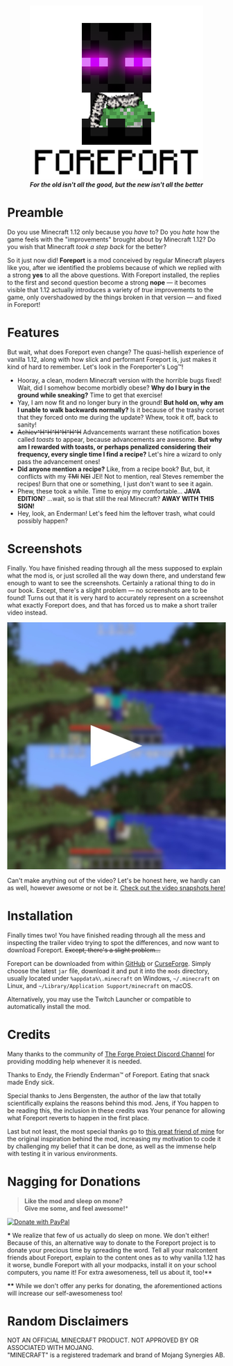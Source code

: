 <p align="center">
	<a href="#"><img src="treasures/Foreport.png" alt="Logo"/></a>
	<br>
	<b><i>For the old isn't all the good, but the new isn't all the better</i></b>
</p>

# Preamble
Do you use Minecraft 1.12 only because you _have_ to? Do you _hate_ how the game feels with the "improvements" brought about by Minecraft 1.12? Do you wish that Minecraft _took a step back_ for the better?

So it just now did! **Foreport** is a mod conceived by regular Minecraft players like you, after we identified the problems because of which we replied with a strong **yes** to all the above questions. With Foreport installed, the replies to the first and second question become a strong **nope** — it becomes visible that 1.12 actually introduces a variety of _true_ improvements to the game, only overshadowed by the things broken in that version — and fixed in Foreport!

# Features
But wait, what does Foreport even change? The quasi-hellish experience of vanilla 1.12, along with how slick and performant Foreport is, just makes it kind of hard to remember. Let's look in the Foreporter's Log™!

* Hooray, a clean, modern Minecraft version with the horrible bugs fixed! Wait, did I somehow become morbidly obese? **Why do I bury in the ground while sneaking?** Time to get that exercise!
* Yay, I am now fit and no longer bury in the ground! **But hold on, why am I unable to walk backwards normally?** Is it because of the trashy corset that they forced onto me during the update? Whew, took it off, back to sanity!
* ~~Achiev^H^H^H^H^H^H~~ Advancements warrant these notification boxes called _toasts_ to appear, because advancements are awesome. **But why am I rewarded with toasts, or perhaps penalized considering their frequency, every single time I find a recipe?** Let's hire a wizard to only pass the advancement ones!
* **Did anyone mention a recipe?** Like, from a recipe book? But, but, it conflicts with my ~~TMI~~ ~~NEI~~ JEI! Not to mention, real Steves remember the recipes! Burn that one or something, I just don't want to see it again.
* Phew, these took a while. Time to enjoy my comfortable... **JAVA EDITION**? ...wait, so is that still the real Minecraft? **AWAY WITH THIS SIGN!**
* Hey, look, an Enderman! Let's feed him the leftover trash, what could possibly happen?

# Screenshots
Finally. You have finished reading through all the mess supposed to explain what the mod is, or just scrolled all the way down there, and understand few enough to want to see the screenshots. Certainly a rational thing to do in our book. Except, there's a slight problem — no screenshots are to be found! Turns out that it is very hard to accurately represent on a screenshot what exactly Foreport does, and that has forced us to make a short trailer video instead.  

<p align="center"><a href="https://raw.githubusercontent.com/newbthenewbd/Foreport/master/treasures/Foreport.mp4"><img src="treasures/play.jpg" alt="Play"/></a></p>

Can't make anything out of the video? Let's be honest here, we hardly can as well, however awesome or not be it. [Check out the video snapshots here!](https://www.curseforge.com/minecraft/mc-mods/foreport/screenshots)

# Installation
Finally times two! You have finished reading through all the mess and inspecting the trailer video trying to spot the differences, and now want to download Foreport. ~~Except, there's a slight problem...~~

Foreport can be downloaded from within [GitHub](https://github.com/newbthenewbd/Foreport/releases/latest) or [CurseForge](https://www.curseforge.com/minecraft/mc-mods/foreport). Simply choose the latest `jar` file, download it and put it into the `mods` directory, usually located under `%appdata%\.minecraft` on Windows, `~/.minecraft` on Linux, and `~/Library/Application Support/minecraft` on macOS.

Alternatively, you may use the Twitch Launcher or compatible to automatically install the mod.

# Credits
Many thanks to the community of [The Forge Project Discord Channel](https://discord.gg/UvedJ9m) for providing modding help whenever it is needed.

Thanks to Endy, the Friendly Enderman™ of Foreport. Eating that snack made Endy sick.

Special thanks to Jens Bergensten, the author of the law that totally scientifically explains the reasons behind this mod. Jens, if You happen to be reading this, the inclusion in these credits was Your penance for allowing what Foreport reverts to happen in the first place.

Last but not least, the most special thanks go to [this great friend of mine](https://github.com/Buttpants) for the original inspiration behind the mod, increasing my motivation to code it by challenging my belief that it can be done, as well as the immense help with testing it in various environments.

# Nagging for Donations
> **Like the mod and sleep on mone?  
> Give me some, and feel awesome!***

[![Donate with PayPal](https://www.paypalobjects.com/en_US/i/btn/btn_donateCC_LG.gif)](https://www.paypal.com/cgi-bin/webscr?cmd=_donations&business=sendmoney%40go2%2epl&lc=US&item_name=Donate%20to%20the%20GitHub%20user%20newbthenewbd&currency_code=USD&bn=PP%2dDonationsBF%3abtn_donateCC_LG%2egif%3aNonHosted)

**\*** We realize that few of us actually do sleep on mone. We don't either! Because of this, an alternative way to donate to the Foreport project is to donate your precious time by spreading the word. Tell all your malcontent friends about Foreport, explain to the content ones as to why vanilla 1.12 has it worse, bundle Foreport with all your modpacks, install it on your school computers, you name it! For extra awesomeness, tell us about it, too!\*\*

**\*\*** While we don't offer any perks for donating, the aforementioned actions will increase our self-awesomeness too!

# Random Disclaimers
NOT AN OFFICIAL MINECRAFT PRODUCT. NOT APPROVED BY OR ASSOCIATED WITH MOJANG.  
"MINECRAFT" is a registered trademark and brand of Mojang Synergies AB.
